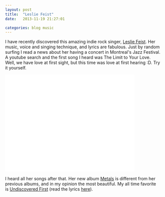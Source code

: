 ```yaml
---
layout: post
title:  "Leslie Feist"
date:   2013-11-19 21:27:01

categories: blog music
---
```


I have recently discovered this amazing indie rock singer, [Leslie Feist][1]. Her music, voice and singing technique, and lyrics are fabulous. Just by random surfing I read a news about her having a concert in Montreal's Jazz Festival. A youtube search and the first song I heard was The Limit to Your Love. Well, we have love at first sight, but this time was love at first hearing :D. Try it yourself. 

<iframe class="youtube-video" width="420" height="315" src="//www.youtube.com/embed/Kwjn8YaaB1Q" frameborder="0" allowfullscreen></iframe>

<!-- excerpt-separator -->

I heard all her songs after that. Her new album [Metals](http://www.listentofeist.com/) is different from her previous albums, and in my opinion the most beautiful. My all time favorite is [Undiscovered First](http://open.spotify.com/track/0GgpECgIWMkvtJEwaAIER9) (read the lyrics [here](http://songmeanings.com/songs/view/3530822107858882900/)). 


[1]:http://en.wikipedia.org/wiki/Feist_(singer)